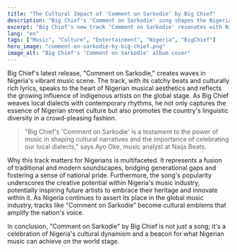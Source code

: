 ```yaml
---
title: "The Cultural Impact of 'Comment on Sarkodie' by Big Chief"
description: "Big Chief's 'Comment on Sarkodie' song shapes the Nigerian music scene."
excerpt: "Big Chief's new track 'Comment on Sarkodie' resonates with Nigerian audiences."
lang: "en"
tags: ["Music", "Culture", "Entertainment", "Nigeria", "BigChief"]
hero_image: "comment-on-sarkodie-by-big-chief.png"
image_alt: "Big Chief's 'Comment on Sarkodie' album cover"
---
```


Big Chief's latest release, "Comment on Sarkodie," creates waves in Nigeria's vibrant music scene. The track, with its catchy beats and culturally rich lyrics, speaks to the heart of Nigerian musical aesthetics and reflects the growing influence of indigenous artists on the global stage. As Big Chief weaves local dialects with contemporary rhythms, he not only captures the essence of Nigerian street culture but also promotes the country's linguistic diversity in a crowd-pleasing fashion.

> "Big Chief's 'Comment on Sarkodie' is a testament to the power of music in shaping cultural narratives and the importance of celebrating our local dialects," says Ayo Oke, music analyst at Naija Beats.

Why this track matters for Nigerians is multifaceted. It represents a fusion of traditional and modern soundscapes, bridging generational gaps and fostering a sense of national pride. Furthermore, the song's popularity underscores the creative potential within Nigeria's music industry, potentially inspiring future artists to embrace their heritage and innovate within it. As Nigeria continues to assert its place in the global music industry, tracks like "Comment on Sarkodie" become cultural emblems that amplify the nation's voice.

In conclusion, "Comment on Sarkodie" by Big Chief is not just a song; it's a celebration of Nigeria's cultural dynamism and a beacon for what Nigerian music can achieve on the world stage.